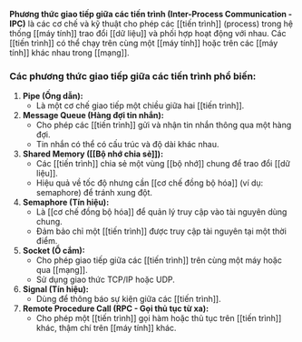 **Phương thức giao tiếp giữa các tiến trình (Inter-Process Communication - IPC)** là các cơ chế và kỹ thuật cho phép các [[tiến trình]] (process) trong hệ thống [[máy tính]] trao đổi [[dữ liệu]] và phối hợp hoạt động với nhau. Các [[tiến trình]] có thể chạy trên cùng một [[máy tính]] hoặc trên các [[máy tính]] khác nhau trong [[mạng]].

### Các phương thức giao tiếp giữa các tiến trình phổ biến:

1. **Pipe (Ống dẫn):**
    - Là một cơ chế giao tiếp một chiều giữa hai [[tiến trình]].
2. **Message Queue (Hàng đợi tin nhắn):**
    - Cho phép các [[tiến trình]] gửi và nhận tin nhắn thông qua một hàng đợi.
    - Tin nhắn có thể có cấu trúc và độ dài khác nhau.
3. **Shared Memory ([[Bộ nhớ chia sẻ]]):**
    - Các [[tiến trình]] chia sẻ một vùng [[bộ nhớ]] chung để trao đổi [[dữ liệu]].
    - Hiệu quả về tốc độ nhưng cần [[cơ chế đồng bộ hóa]] (ví dụ: semaphore) để tránh xung đột.
4. **Semaphore (Tín hiệu):**
    - Là [[cơ chế đồng bộ hóa]] để quản lý truy cập vào tài nguyên dùng chung.
    - Đảm bảo chỉ một [[tiến trình]] được truy cập tài nguyên tại một thời điểm.
5. **Socket (Ổ cắm):**
    - Cho phép giao tiếp giữa các [[tiến trình]] trên cùng một máy hoặc qua [[mạng]].
    - Sử dụng giao thức TCP/IP hoặc UDP.
6. **Signal (Tín hiệu):**
	- Dùng để thông báo sự kiện giữa các [[tiến trình]].
7. **Remote Procedure Call (RPC - Gọi thủ tục từ xa):**
    - Cho phép một [[tiến trình]] gọi hàm hoặc thủ tục trên [[tiến trình]] khác, thậm chí trên [[máy tính]] khác.
